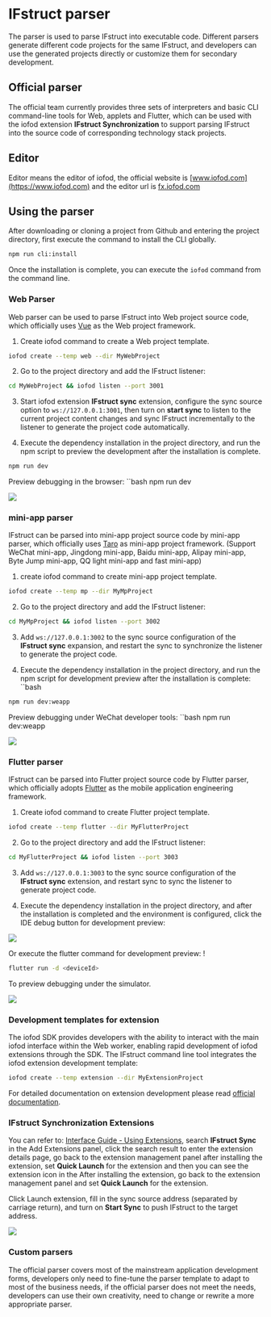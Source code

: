 # IFstruct parser

The parser is used to parse IFstruct into executable code. Different parsers generate different code projects for the same IFstruct, and developers can use the generated projects directly or customize them for secondary development.

## Official parser

The official team currently provides three sets of interpreters and basic CLI command-line tools for Web, applets and Flutter, which can be used with the iofod extension **IFstruct Synchronization** to support parsing IFstruct into the source code of corresponding technology stack projects.

## Editor

Editor means the editor of iofod, the official website is [www.iofod.com](https://www.iofod.com) and the editor url is [fx.iofod.com](https://fx.iofod.com)

## Using the parser

After downloading or cloning a project from Github and entering the project directory, first execute the command to install the CLI globally.

```bash
npm run cli:install
```

Once the installation is complete, you can execute the `iofod` command from the command line.

### Web Parser

Web parser can be used to parse IFstruct into Web project source code, which officially uses [Vue](https://vuejs.org/) as the Web project framework.

1. Create iofod command to create a Web project template.

```bash
iofod create --temp web --dir MyWebProject
``` 

2. Go to the project directory and add the IFstruct listener:

```bash
cd MyWebProject && iofod listen --port 3001
```

3. Start iofod extension **IFstruct sync** extension, configure the sync source option to ``ws://127.0.0.1:3001``, then turn on **start sync** to listen to the current project content changes and sync IFstruct incrementally to the listener to generate the project code automatically.

4. Execute the dependency installation in the project directory, and run the npm script to preview the development after the installation is complete.

```bash
npm run dev
```

Preview debugging in the browser: ``bash npm run dev

![](https://doc.iofod.com/public/en/cn-605-3v1.jpg)

### mini-app parser

IFstruct can be parsed into mini-app project source code by mini-app parser, which officially uses [Taro](https://taro.jd.com/) as mini-app project framework. (Support WeChat mini-app, Jingdong mini-app, Baidu mini-app, Alipay mini-app, Byte Jump mini-app, QQ light mini-app and fast mini-app)


1. create iofod command to create mini-app project template.

```bash
iofod create --temp mp --dir MyMpProject
```

2. Go to the project directory and add the IFstruct listener:

```bash
cd MyMpProject && iofod listen --port 3002
```

3. Add ``ws://127.0.0.1:3002`` to the sync source configuration of the **IFstruct sync** expansion, and restart the sync to synchronize the listener to generate the project code.

4. Execute the dependency installation in the project directory, and run the npm script for development preview after the installation is complete: ``bash

```bash
npm run dev:weapp
```

Preview debugging under WeChat developer tools: ``bash npm run dev:weapp

![](https://doc.iofod.com/public/en/cn-605-2.jpg)

### Flutter parser

IFstruct can be parsed into Flutter project source code by Flutter parser, which officially adopts [Flutter](https://flutter.dev/) as the mobile application engineering framework.

1. Create iofod command to create Flutter project template.

```bash
iofod create --temp flutter --dir MyFlutterProject
```

2. Go to the project directory and add the IFstruct listener: 

```bash
cd MyFlutterProject && iofod listen --port 3003
```

3. Add ``ws://127.0.0.1:3003`` to the sync source configuration of the **IFstruct sync** extension, and restart sync to sync the listener to generate project code.


4. Execute the dependency installation in the project directory, and after the installation is completed and the environment is configured, click the IDE debug button for development preview:

![](https://doc.iofod.com/public/en/cn-605-4.jpg)

Or execute the flutter command for development preview: !

```bash
flutter run -d <deviceId>
```

To preview debugging under the simulator.

![](https://doc.iofod.com/public/en/cn-605-1v1.jpg)

### Development templates for extension

The iofod SDK provides developers with the ability to interact with the main iofod interface within the Web worker, enabling rapid development of iofod extensions through the SDK. The IFstruct command line tool integrates the iofod extension development template:

```bash
iofod create --temp extension --dir MyExtensionProject
```

For detailed documentation on extension development please read [official documentation](https://doc.iofod.com/#/en/9/01).

### IFstruct Synchronization Extensions

You can refer to: [Interface Guide - Using Extensions](https://doc.iofod.com/#/en/3/24), search **IFstruct Sync** in the Add Extensions panel, click the search result to enter the extension details page, go back to the extension management panel after installing the extension, set **Quick Launch** for the extension and then you can see the extension icon in the After installing the extension, go back to the extension management panel and set **Quick Launch** for the extension.

Click Launch extension, fill in the sync source address (separated by carriage return), and turn on **Start Sync** to push IFstruct to the target address.

![](https://doc.iofod.com/public/en/cn-605-5.jpg)

### Custom parsers

The official parser covers most of the mainstream application development forms, developers only need to fine-tune the parser template to adapt to most of the business needs, if the official parser does not meet the needs, developers can use their own creativity, need to change or rewrite a more appropriate parser.

